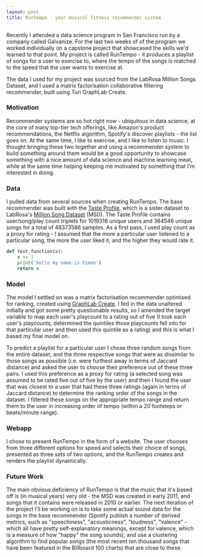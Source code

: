 ```yaml
---
layout: post
title: RunTempo - your musical fitness recommender system
---
```


Recently I attended a data science program in San Francisco run by a company called Galvanize. For the last two weeks of of the program we worked individually on a capstone project that showcased the skills we'd learned to that point. My project is called RunTempo - it produces a playlist of songs for a user to exercise to, where the tempo of the songs is matched to the speed that the user wants to exercise at.

The data I used for my project was sourced from the LabRosa Million Songs Dataset, and I used a matrix factorisation collaborative filtering recommender, built using Turi GraphLab Create.

### Motivation
Recommender systems are so hot right now - ubiquitous in data science, at the core of many top-tier tech offerings, like Amazon's product recommendations, the Netflix algorithm, Spotify's discover playlists - the list goes on. At the same time, I like to exercise, and I like to listen to music. I thought bringing these two together and using a recommender system to build something around them would be a good opportunity to showcase something with a nice amount of data science and machine learning meat, while at the same time helping keeping me motivated by something that I'm interested in doing.

### Data
I pulled data from several sources when creating RunTempo. The base recommender was built with the [Taste Profile](http://labrosa.ee.columbia.edu/millionsong/tasteprofile), which is a sister dataset to LabRosa's [Million Song Dataset](http://labrosa.ee.columbia.edu/millionsong/) (MSD). The Taste Profile contains user/song/play count triplets for 1019318 unique users and 384546 unique songs for a total of 48373586 samples. As a first pass, I used play count as a proxy for rating - I assumed that the more a particular user listened to a particular song, the more the user liked it, and the higher they would rate it.

```python
def test_function(x):
    x += 1
    print('hello my name is Simon')
    return x
```

### Model
The model I settled on was a matrix factorisation recommender optimised for ranking, created using [GraphLab Create](https://dato.com). I fed in the data unaltered initially and got some pretty questionable results, so I amended the target variable to map each user's playcount to a rating out of five (I took each user's playcounts, determined the quintiles those playcounts fell into for that particular user and then used this quintile as a rating) and this is what I based my final model on.

To predict a playlist for a particular user I chose three random songs from the entire dataset, and the three respective songs that were as dissimilar to those songs as possible (i.e. were furthest away in terms of Jaccard distance) and asked the user to choose their preference out of these three pairs. I used this preference as a proxy for rating (a selected song was assumed to be rated five out of five by the user) and then I found the user that was closest to a user that had these three ratings (again in terms of Jaccard distance) to determine the ranking order of the songs in the dataset. I filtered these songs on the appropriate tempo range and return them to the user in increasing order of tempo (within a 20 footsteps or beats/minute range).

### Webapp
I chose to present RunTempo in the form of a website. The user chooses from three different options for speed and selects their choice of songs, presented as three sets of two options, and the RunTempo creates and renders the playlist dynamically.

### Future Work
The main obvious deficiency of RunTempo is that the music that it's based off is (in musical years) very old - the MSD was created in early 2011, and songs that it contains were released in 2010 or earlier. The next iteration of the project I'll be working on is to take some actual sound data for the songs in the base recommender (Spotify publish a number of derived metrics, such as "speechiness", "acousticness", "loudness", "valence" - which all have pretty self-explanatory meanings, except for valence, which is a measure of how "happy" the song sounds), and use a clustering algorithm to find popular songs (the most recent ten thousand songs that have been featured in the Billboard 100 charts) that are close to these.
